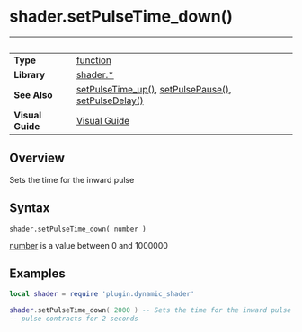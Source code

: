 # shader.setPulseTime_down()

|                      | &nbsp; 
| -------------------- | ---------------------------------------------------------------
| __Type__             | [function](http://docs.coronalabs.com/api/type/Function.html)
| __Library__          | [shader.*](README.md)
| __See Also__         | [setPulseTime_up()](setPulseTime_up.markdown), [setPulsePause()](setPulsePause.markdown), [setPulseDelay()](setPulseDelay.markdown)
| __Visual Guide__     | [Visual Guide](http://dynamicshader.com/)


## Overview

Sets the time for the inward pulse


## Syntax

	shader.setPulseTime_down( number )

[number](https://docs.coronalabs.com/api/type/Number.html) is a value between 0 and 1000000

## Examples

``````lua
local shader = require 'plugin.dynamic_shader'

shader.setPulseTime_down( 2000 ) -- Sets the time for the inward pulse
-- pulse contracts for 2 seconds

``````
